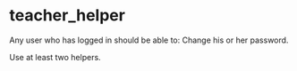 # teacher_helper

Any user who has logged in should be able to:
Change his or her password.

Use at least two helpers.
